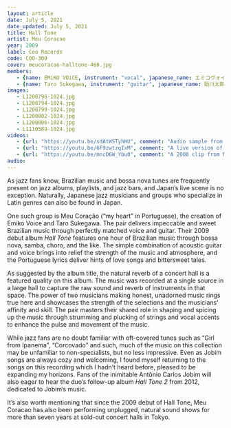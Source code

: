 ```yaml
---
layout: article
date: July 5, 2021
date_updated: July 5, 2021
title: Hall Tone
artist: Meu Coracao
year: 2009
label: Coo Records
code: COO-300
cover: meucoracao-halltone-460.jpg
members:
   - {name: EMiKO VOiCE, instrument: "vocal", japanese_name: エミコヴォイス, url: "http://www.emikovoice.com/"}
   - {name: Taro Sukegawa, instrument: "guitar", japanese_name: 助川太郎, url: "http://www.tarosukegawa.jp/"}
images:
   - L1200796-1024.jpg
   - L1200794-1024.jpg
   - L1200799-1024.jpg
   - L1200802-1024.jpg
   - L1200806-1024.jpg
   - L1110589-1024.jpg
videos: 
   - {url: "https://youtu.be/sdAtWSTyhHU", comment: "Audio sample from “Chega de Saudade”, track #16 from this album"}
   - {url: "https://youtu.be/6F9zwtzqIxM", comment: "A live version of “Pra Que Discutir Com Madame”, track #3 from this album"}
   - {url: "https://youtu.be/mncD6W_Ybu0", comment: "A 2008 clip from NHK showcasing Meu Coracao playing at an outdoor live concert"}
audio:
---
```

As jazz fans know, Brazilian music and bossa nova tunes are frequently present on jazz albums, playlists, and jazz bars, and Japan’s live scene is no exception. Naturally, Japanese jazz musicians and groups who specialize in Latin genres can also be found in Japan.

One such group is Meu Coração (“my heart” in Portuguese), the creation of Emiko Voice and Taro Sukegawa. The pair delivers impeccable and sweet Brazilian music through perfectly matched voice and guitar. Their 2009 debut album *Hall Tone* features one hour of Brazilian music through bossa nova, samba, choro, and the like. The simple combination of acoustic guitar and voice brings into relief the strength of the music and atmosphere, and the Portuguese lyrics deliver hints of love songs and bittersweet tales.

As suggested by the album title, the natural reverb of a concert hall is a featured quality on this album. The music was recorded at a single source in a large hall to capture the raw sound and reverb of instruments in that space. The power of two musicians making honest, unadorned music rings true here and showcases the strength of the selections and the musicians’ affinity and skill. The pair masters their shared role in shaping and spicing up the music through strumming and plucking of strings and vocal accents to enhance the pulse and movement of the music.

While jazz fans are no doubt familiar with oft-covered tunes such as “Girl from Ipanema”, “Corcovado” and such, much of the music on this collection may be unfamiliar to non-specialists, but no less impressive. Even as Jobim songs are always cozy and welcoming, I found myself returning to the songs on this recording which I hadn’t heard before, pleased to be expanding my horizons. Fans of the inimitable Antônio Carlos Jobim will also eager to hear the duo’s follow-up album *Hall Tone 2* from 2012, dedicated to Jobim’s music.

It’s also worth mentioning that since the 2009 debut of Hall Tone, Meu Coracao has also been performing unplugged, natural sound shows for more than seven years at sold-out concert halls in Tokyo.



